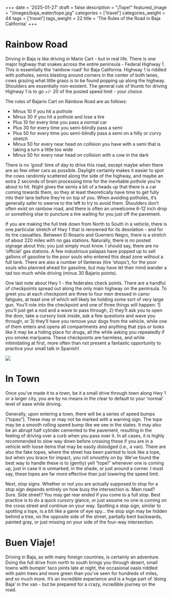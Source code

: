 +++
date = '2025-01-27'
draft = false
description = "¡Tope!"
featured_image = "/images/baja_water/tope.jpg"
categories = ['travel']
categories_weight = 44
tags = ['travel']
tags_weight = 22
title = 'The Rules of the Road in Baja California'
+++

# Rainbow Road
Driving in Baja is like driving in Mario Cart - but in real life. There is one major highway that snakes across the entire peninsula - Federal Highway 1. This is essentially the ‘rainbow road’ for Baja California. Highway 1 is riddled with potholes, semis blasting around corners in the center of both lanes, cows grazing what little grass is to be found popping up along the highway. Shoulders are essentially non-existent. The general rule of thumb for driving Highway 1 is to go +/- 20 of the posted speed limit - your choice. 

The rules of Bajario Cart on Rainbow Road are as follows:
* Minus 10 if you hit a pothole
* Minus 30 if you hit a pothole and lose a tire
* Plus 10 for every time you pass a normal car
* Plus 30 for every time you semi-blindly pass a semi
* Plus 50 for every time you semi-blindly pass a semi on a hilly or curvy stretch
* Minus 50 for every near head on collision you have with a semi that is taking a turn a little too wide
* Minus 50 for every near head on collision with a cow in the dark

There is no ‘good’ time of day to drive this road, except maybe when there are as few other cars as possible. Daylight certainly makes it easier to spot the cows randomly scattered along the side of the highway, and maybe an extra 2 seconds of brain processing time for the inevitable pothole you’re about to hit. Night gives the semis a bit of a heads up that there is a car coming towards them, so they at least theoretically have time to get fully into their lane before they’re on top of you. When avoiding potholes, it’s generally safer to swerve to the left to try to avoid them. Shoulders don’t often exist on rainbow road, and there is often an unwelcome 6-12 inch drop or something else to puncture a tire waiting for you just off the pavement. 

If you are making the full trek down from North to South in a vehicle, there is one particular stretch of Hwy 1 that is renowned for its desolation - and for its tire casualties. Between El Rosario and Guerrero Negro, there is a stretch of about 220 miles with no gas stations. Naturally, there is no posted signage about this; you just simply must know. I should say, there are no ‘official’ gas stations. A few industrious palapas have popped up to sell gallons of gasoline to the poor souls who entered this dead zone without a full tank. There are also a number of llanteras (tire ‘shops’), for the poor souls who planned ahead for gasoline, but may have let their mind wander a tad too much while driving (minus 30 Bajario points). 

One last note about Hwy 1 - the federales check points. There are a handful of checkpoints spread out along the only main highway on the peninsula. To greet you at each checkpoint are three to four men dressed in camo fatigues, at least one of which will likely be holding some sort of very large gun. You’ll role into the checkpoint and one of three things will happen: 1) you’ll just get a nod and a wave to pass through, 2) they’ll ask you to open the door, take a cursory look inside, ask a few questions and wave you through, or 3) they’ll have you remove your dogs from the vehicle, while one of them enters and opens all compartments and anything that zips or looks like it may be a hiding place for drugs, all the while asking you repeatedly if you smoke marijuana. These checkpoints are harmless, and while intimidating at first, more often than not present a fantastic opportunity to practice your small talk in Spanish! 


<img src="/blog/images/baja_water/road_sunset.jpg" class="br3 w-100" />


# In Town

Once you’ve made it to a town, be it a small drive through town along Hwy 1 or a larger city, you are by no means in the clear to default to your ‘normal’ level of ease while driving.

Generally, upon entering a town, there will be a series of speed bumps (“topes”). These may or may not be marked with a warning sign. The tope may be a smooth rolling speed bump like we see in the states. It may also be an abrupt half cylinder cemented to the pavement, resulting in the feeling of driving over a curb when you pass over it. In all cases, it is highly recommended to slow way down before crossing these if you are in a vehicle with loose items that may be easily dislodged (i.e., a van). There are also the fake topes, where the street has been painted to look like a tope, but when you brace for impact, you roll smoothly on by. We’ve found the best way to handle these is to (gently) yell “tope!” whenever one is coming up, just in case it is unmarked, in the shade, or just around a corner. I must say, these topes are far more effective than just lowering the speed limit. 

Next, stop signs. Whether or not you are actually supposed to stop for a stop sign depends entirely on how busy the intersection is. Main road? Sure. Side street? You may get rear ended if you come to a full stop. Best practice is to do a quick cursory glance, or just assume no one is coming on the cross street and continue on your way. Spotting a stop sign, similar to spotting a tope, is a bit like a game of eye spy... the stop sign may be hidden behind a tree, on the opposite side of the street, partially bent backwards, painted gray, or just missing on your side of the four-way intersection.

# Buen Viaje!
Driving in Baja, as with many foreign countries, is certainly an adventure. Doing the full drive from north to south brings you through desert, small towns with bumpin’ taco joints late at night, the occasional oasis riddled with palm trees and more green than you’ve seen for hundreds of miles, and so much more. It’s an incredible experience and is a huge part of ‘doing Baja’ in the van - but be prepared for a crazy, incredible journey on the road. 
